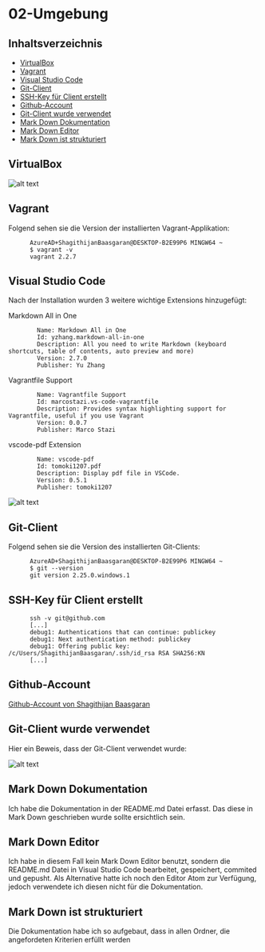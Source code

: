 # 02-Umgebung

## Inhaltsverzeichnis
  - [VirtualBox](#virtualbox)
  - [Vagrant](#vagrant)
  - [Visual Studio Code](#visual-studio-code)
  - [Git-Client](#git-client)
  - [SSH-Key für Client erstellt](#ssh-key-f%c3%bcr-client-erstellt)
  - [Github-Account](#github-account)
  - [Git-Client wurde verwendet](#git-client-wurde-verwendet)
  - [Mark Down Dokumentation](#mark-down-dokumentation)
  - [Mark Down Editor](#mark-down-editor)
  - [Mark Down ist strukturiert](#mark-down-ist-strukturiert)


## VirtualBox 
![alt text](https://github.com/tbzsaii/M300-Services/blob/master/00-Images/virtualbox_version.PNG "Virtualbox Version")

## Vagrant
Folgend sehen sie die Version der installierten Vagrant-Applikation:

          AzureAD+ShagithijanBaasgaran@DESKTOP-B2E99P6 MINGW64 ~
          $ vagrant -v
          vagrant 2.2.7

## Visual Studio Code
Nach der Installation wurden 3 weitere wichtige Extensions hinzugefügt:

  Markdown All in One
  
            Name: Markdown All in One
            Id: yzhang.markdown-all-in-one
            Description: All you need to write Markdown (keyboard shortcuts, table of contents, auto preview and more)
            Version: 2.7.0
            Publisher: Yu Zhang

  Vagrantfile Support
  
            Name: Vagrantfile Support
            Id: marcostazi.vs-code-vagrantfile
            Description: Provides syntax highlighting support for Vagrantfile, useful if you use Vagrant
            Version: 0.0.7
            Publisher: Marco Stazi

  vscode-pdf Extension

            Name: vscode-pdf
            Id: tomoki1207.pdf
            Description: Display pdf file in VSCode.
            Version: 0.5.1
            Publisher: tomoki1207


   ![alt text](https://github.com/tbzsaii/M300-Services/blob/master/00-Images/visualstudiocode_version.PNG "Visual Studio Code Version")

## Git-Client
Folgend sehen sie die Version des installierten Git-Clients:

          AzureAD+ShagithijanBaasgaran@DESKTOP-B2E99P6 MINGW64 ~
          $ git --version
          git version 2.25.0.windows.1

## SSH-Key für Client erstellt

          ssh -v git@github.com
          [...]
          debug1: Authentications that can continue: publickey
          debug1: Next authentication method: publickey
          debug1: Offering public key: /c/Users/ShagithijanBaasgaran/.ssh/id_rsa RSA SHA256:KN
          [...]


## Github-Account

[Github-Account von Shagithijan Baasgaran](https://github.com/tbzsaii)

## Git-Client wurde verwendet

Hier ein Beweis, dass der Git-Client verwendet wurde:

![alt text](https://github.com/tbzsaii/M300-Services/blob/master/00-Images/Git-Client.PNG "Git-Client")

## Mark Down Dokumentation

Ich habe die Dokumentation in der README.md Datei erfasst. Das diese in Mark Down geschrieben wurde sollte ersichtlich sein.

## Mark Down Editor

Ich habe in diesem Fall kein Mark Down Editor benutzt, sondern die README.md Datei in Visual Studio Code bearbeitet, gespeichert, commited und gepusht. Als Alternative hatte ich noch den Editor Atom zur Verfügung, jedoch verwendete ich diesen nicht für die Dokumentation.

## Mark Down ist strukturiert

Die Dokumentation habe ich so aufgebaut, dass in allen Ordner, die angefordeten Kriterien erfüllt werden
